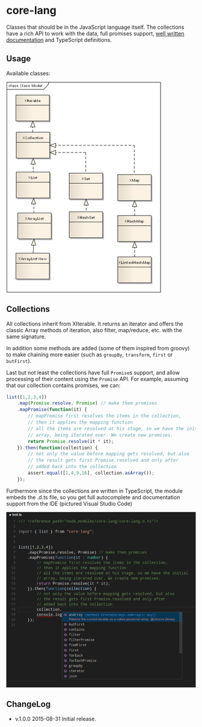 # core-lang

Classes that should be in the JavaScript language itself. The collections have a rich API to
work with the data, full promises support, [well written documentation](https://github.com/bmustiata/core-lang/blob/master/src/main/core/Iterable.ts) and TypeScript definitions.

## Usage

Available classes:

<img src="doc/class-diagram.png">

## Collections

All collections inherit from XIterable. It returns an iterator and offers the classic Array methods of iteration,
also filter, map/reduce, etc. with the same signature.

In addition some methods are added (some of them inspired from groovy) to make chaining more easier (such as `groupBy`,
`transform`, `first` or `butFirst`).

Last but not least the collections have full `Promise`s support, and allow processing of their content using the `Promise`
API. For example, assuming that our collection contains promises, we can:

```javascript
list([1,2,3,4])
    .map(Promise.resolve, Promise) // make them promises
    .mapPromise(function(it) {
        // mapPromise first resolves the items in the collection,
        // then it applies the mapping function
        // all the items are resolved at his stage, so we have the initial
        // array, being iterated over. We create new promises.
        return Promise.resolve(it * it);
    }).then(function(collection) {
        // not only the value before mapping gets resolved, but also
        // the result gets first Promise.resolved and only after
        // added back into the collection
        assert.equal([1,4,9,16], collection.asArray());
    });
```

Furthermore since the collections are written in TypeScript, the module embeds the .d.ts file, so you get full
autocomplete and documentation support from the IDE (pictured Visual Studio Code)

<img src="doc/vscode-autocomplete.png"/>

## ChangeLog

* v.1.0.0  2015-08-31  Initial release.

